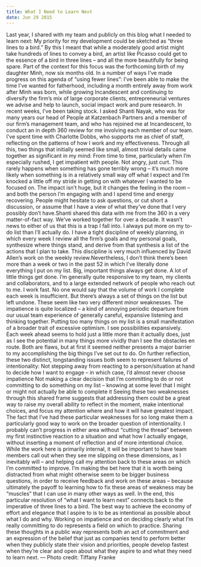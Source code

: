 ```yaml
---
title: What I Need to Learn Next
date: Jun 29 2015
---
```


Last year, I shared with my team and publicly on this blog what I needed to learn next: My priority for my development could be sketched as “three lines to a bird.” By this I meant that while a moderately good artist might take hundreds of lines to convey a bird, an artist like Picasso could get to the essence of a bird in three lines – and all the more beautifully for being spare. Part of the context for this focus was the forthcoming birth of my daughter Minh, now six months old. In a number of ways I’ve made progress on this agenda of “using fewer lines”: I’ve been able to make the time I’ve wanted for fatherhood, including a month entirely away from work after Minh was born, while growing Incandescent and continuing to diversify the firm’s mix of large corporate clients, entrepreneurial ventures we advise and help to launch, social impact work and pure research. In recent weeks, I’ve been taking stock. I asked Shanti Nayak, who was for many years our head of People at Katzenbach Partners and a member of our firm’s management team, and who has rejoined me at Incandescent, to conduct an in depth 360 review for me involving each member of our team. I’ve spent time with Charlotte Dobbs, who supports me as chief of staff, reflecting on the patterns of how I work and my effectiveness. Through all this, two things that initially seemed like small, almost trivial details came together as significant in my mind: From time to time, particularly when I’m especially rushed, I get impatient with people. Not angry, just curt. This rarely happens when something has gone terribly wrong – it’s much more likely when something is in a relatively small way off what I expect and I’m knocked a little off my stride in getting on with whatever I wanted to be focused on. The impact isn’t huge, but it changes the feeling in the room – and both the person I’m engaging with and I spend time and energy recovering. People might hesitate to ask questions, or cut short a discussion, or assume that I have a view of what they’ve done that I very possibly don’t have.Shanti shared this data with me from the 360 in a very matter-of-fact way. We’ve worked together for over a decade. It wasn’t news to either of us that this is a trap I fall into. I always put more on my to-do list than I’ll actually do. I have a tight discipline of weekly planning, in which every week I review all the firm’s goals and my personal goals, synthesize where things stand, and derive from that synthesis a list of the actions that I plan to take. This discipline is very much influenced by David Allen’s work on the weekly review.Nevertheless, I don’t think there’s been more than a week or two in the past 52 in which I’ve literally done everything I put on my list. Big, important things always get done. A lot of little things get done. I’m generally quite responsive to my team, my clients and collaborators, and to a large extended network of people who reach out to me. I work fast. No one would say that the volume of work I complete each week is insufficient. But there’s always a set of things on the list but left undone. These seem like two very different minor weaknesses. The impatience is quite localized – a kind of annoying periodic departure from our usual team experience of generally careful, expansive listening and thinking together. Putting too many things on my list is a small manifestation of a broader trait of excessive optimism. I see possibilities expansively. Each week ahead seems to hold just a little more than it actually does, just as I see the potential in many things more vividly than I see the obstacles en route. Both are flaws, but at first it seemed neither presents a major barrier to my accomplishing the big things I’ve set out to do. On further reflection, these two distinct, longstanding issues both seem to represent failures of intentionality: Not stepping away from reacting to a person/situation at hand to decide how I want to engage – in which case, I’d almost never choose impatience Not making a clear decision that I’m committing to do or not committing to do something on my list – knowing at some level that I might or might not actually be able to complete it Seeing these two weaknesses through this shared frame suggests that addressing them could be a great way to raise my overall ability to reflect in the moment, make intentional choices, and focus my attention where and how it will have greatest impact. The fact that I’ve had these particular weaknesses for so long make them a particularly good way to work on the broader question of intentionality. I probably can’t progress in either area without “cutting the thread” between my first instinctive reaction to a situation and what how I actually engage, without inserting a moment of reflection and of more intentional choice. While the work here is primarily internal, it will be important to have team members call out when they see me slipping on these dimensions, as I inevitably will – and helping call my attention back to these areas on which I’m committed to improve. I’m making the bet here that it is worth being distracted from what might otherwise seem to be bigger business questions, in order to receive feedback and work on these areas – because ultimately the payoff to learning how to fix these areas of weakness may be “muscles” that I can use in many other ways as well. In the end, this particular resolution of “what I want to learn next” connects back to the imperative of three lines to a bird. The best way to achieve the economy of effort and elegance that I aspire to is to be as intentional as possible about what I do and why. Working on impatience and on deciding clearly what I’m really committing to do represents a field on which to practice. Sharing these thoughts in a public way represents both an act of commitment and an expression of the belief that just as companies tend to perform better when they publicly state their vision and priorities, people develop fastest when they’re clear and open about what they aspire to and what they need to learn next. — Photo credit: Tiffany Franke

